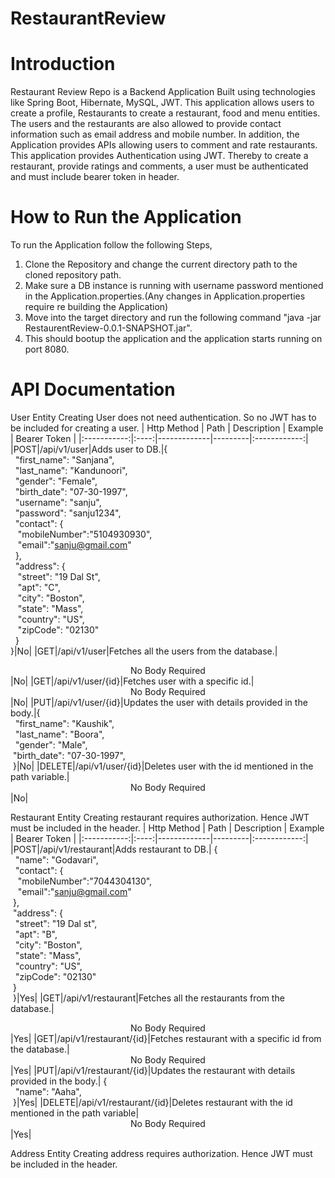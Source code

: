 # RestaurantReview

# Introduction
Restaurant Review Repo is a Backend Application Built using technologies like Spring Boot, Hibernate, MySQL, JWT. This application allows users to create a profile, Restaurants to create a restaurant, food and menu entities. The users and the restaurants are also allowed to provide contact information such as email address and mobile number. In addition, the Application provides APIs allowing users to comment and rate restaurants. This application provides Authentication using JWT. Thereby to create a restaurant, provide ratings and comments, a user must be authenticated and must include bearer token in header.

# How to Run the Application
To run the Application follow the following Steps,
1. Clone the Repository and change the current directory path to the cloned repository path.
2. Make sure a DB instance is running with username password mentioned in the Application.properties.(Any changes in Application.properties require re building the Application)
3. Move into the target directory and run the following command "java -jar RestaurentReview-0.0.1-SNAPSHOT.jar".
4. This should bootup the application and the application starts running on port 8080.

# API Documentation
User Entity
Creating User does not need authentication. So no JWT has to be included for creating a user.
| Http Method | Path | Description | Example | Bearer Token |
|:-----------:|:----:|-------------|---------|:------------:|
|POST|/api/v1/user|Adds user to DB.|{<br/> &nbsp; "first_name": "Sanjana",<br/>&nbsp; "last_name": "Kandunoori",<br/>&nbsp; "gender": "Female",<br/>&nbsp; "birth_date": "07-30-1997",<br/>&nbsp; "username": "sanju",<br/>&nbsp; "password": "sanju1234",<br/>&nbsp; "contact": {<br/>&nbsp;&nbsp; "mobileNumber":"5104930930",<br/>&nbsp;&nbsp; "email":"sanju@gmail.com"<br/>&nbsp;&nbsp;},<br/>&nbsp; "address": {<br/>&nbsp;&nbsp; "street": "19 Dal St",<br/>&nbsp;&nbsp; "apt": "C",<br/>&nbsp;&nbsp; "city": "Boston",<br/>&nbsp;&nbsp; "state": "Mass",<br/>&nbsp;&nbsp; "country": "US",<br/>&nbsp;&nbsp; "zipCode": "02130"<br/>&nbsp; }<br/>}|No|
|GET|/api/v1/user|Fetches all the users from the database.|<div align="center">No Body Required</div>|No|
|GET|/api/v1/user/{id}|Fetches user with a specific id.|<div align="center">No Body Required</div>|No|
|PUT|/api/v1/user/{id}|Updates the user with details provided in the body.|{<br/>&nbsp; "first_name": "Kaushik",<br/>&nbsp; "last_name": "Boora",<br/>&nbsp; "gender": "Male",<br/>&nbsp;"birth_date": "07-30-1997",<br/>&nbsp;}|No|
|DELETE|/api/v1/user/{id}|Deletes user with the id mentioned in the path variable.|<div align="center">No Body Required</div>|No|

Restaurant Entity
Creating restaurant requires authorization. Hence JWT must be included in the header.
| Http Method | Path | Description | Example | Bearer Token |
|:-----------:|:----:|-------------|---------|:------------:|
|POST|/api/v1/restaurant|Adds restaurant to DB.| {<br/> &nbsp; "name": "Godavari",<br/> &nbsp; "contact": {<br/> &nbsp;&nbsp; "mobileNumber":"7044304130",<br/> &nbsp;&nbsp; "email":"sanju@gmail.com"<br/> &nbsp;},<br/> &nbsp;"address": {<br/> &nbsp;&nbsp;"street": "19 Dal st",<br/> &nbsp;&nbsp;"apt": "B",<br/> &nbsp;&nbsp;"city": "Boston",<br/> &nbsp;&nbsp;"state": "Mass",<br/> &nbsp;&nbsp;"country": "US",<br/> &nbsp;&nbsp;"zipCode": "02130"<br/> &nbsp;}<br/> &nbsp;}|Yes|
|GET|/api/v1/restaurant|Fetches all the restaurants from the database.|<div align="center">No Body Required</div>|Yes|
|GET|/api/v1/restaurant/{id}|Fetches restaurant with a specific id from the database.|<div align="center">No Body Required</div>|Yes|
|PUT|/api/v1/restaurant/{id}|Updates the restaurant with details provided in the body.| {<br/> &nbsp; "name": "Aaha",<br/> &nbsp;}|Yes|
|DELETE|/api/v1/restaurant/{id}|Deletes restaurant with the id mentioned in the path variable|<div align="center">No Body Required</div>|Yes|

Address Entity
Creating address requires authorization. Hence JWT must be included in the header.



